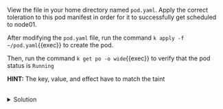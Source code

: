 View the file in your home directory named `pod.yaml`. Apply the correct toleration to this pod manifest in order for it to successfully get scheduled to node01.

After modifying the `pod.yaml` file, run the command `k apply -f ~/pod.yaml`{{exec}} to create the pod.

Then, run the command `k get po -o wide`{{exec}} to verify that the pod status is `Running`

**HINT:** The key, value, and effect have to match the taint

<br>
<details><summary>Solution</summary>
<br>

The final `pod.yaml` file should look like this
```yaml
apiVersion: v1
kind: Pod
metadata:
  labels:
    run: nginx
  name: nginx
spec:
  tolerations:
  - key: "dedicated"
    value: "special-user"
    effect: "NoSchedule"
  containers:
  - image: nginx
    name: nginx
```


</details>
